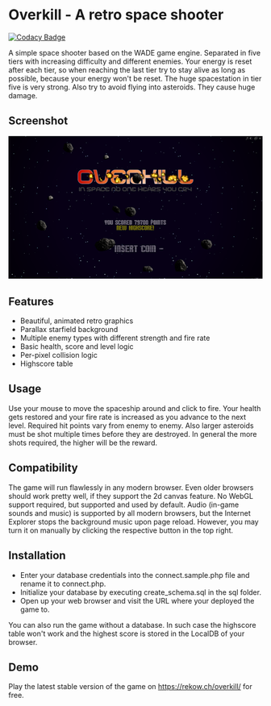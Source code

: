 # Overkill - A retro space shooter
[![Codacy Badge](https://api.codacy.com/project/badge/Grade/8b1a2f944dd4497ea10e6400d1b1cc67)](https://www.codacy.com/app/TeamDJS/spaceshooter)

A simple space shooter based on the WADE game engine. Separated in five tiers with increasing difficulty and different enemies. Your energy is reset after each tier, so when reaching the last tier try to stay alive as long as possible, because your energy won't be reset. The huge spacestation in tier five is very strong. Also try to avoid flying into asteroids. They cause huge damage.

## Screenshot
![title screen](screenshots/preview.png)

## Features
- Beautiful, animated retro graphics
- Parallax starfield background
- Multiple enemy types with different strength and fire rate
- Basic health, score and level logic
- Per-pixel collision logic
- Highscore table

## Usage
Use your mouse to move the spaceship around and click to fire. Your health gets restored and your fire rate is increased as you advance to the next level. Required hit points vary from enemy to enemy. Also larger asteroids must be shot multiple times before they are destroyed. In general the more shots required, the higher will be the reward.

## Compatibility
The game will run flawlessly in any modern browser. Even older browsers should work pretty well, if they support the 2d canvas feature. No WebGL support required, but supported and used by default. Audio (in-game sounds and music) is supported by all modern browsers, but the Internet Explorer stops the background music upon page reload. However, you may turn it on manually by clicking the respective button in the top right.

## Installation
- Enter your database credentials into the connect.sample.php file and rename it to connect.php.
- Initialize your database by executing create_schema.sql in the sql folder.
- Open up your web browser and visit the URL where your deployed the game to.

You can also run the game without a database. In such case the highscore table won't work and the highest score is stored in the LocalDB of your browser.

## Demo
Play the latest stable version of the game on https://rekow.ch/overkill/ for free.